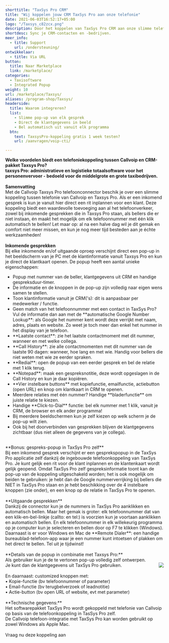 ```yaml
---
shorttitle: "TaxSys Pro CRM"
title: "Wij koppelen jouw CRM TaxSys Pro aan onze telefonie"
date: 2021-06-03T16:52:17+05:00
logo: "/Taxsys_c82zcx.png"
description: Door het koppelen van TaxSys Pro CRM aan onze slimme telefonie werk je een stuk efficienter.
shortdesc: Sync je CRM-contacten en -bedrijven.
meer_info:
  - title: Support
    url: /ondersteuning/
ontwikkelaar:
  - title: Via URL
button:
  title: Naar Marketplace
  link: /marketplace/
categories:
  - Taxisoftware
  - Integrated Popup
weight: 10
url: /marketplace/Taxsys/
aliases: /program-shop/Taxsys/
headerside:
  title: Waarom integreren?
  list:
    - Slimme pop-up van elk gesprek
    - Direct de klantgegevens in beeld
    - Bel automatisch uit vanuit elk programma
  btn:
    text: TaxsysPro-koppeling gratis 1 week testen?
    url: /aanvragen/voip-cti/

---
```


**Welke voordelen biedt een telefoniekoppeling tussen Callvoip en CRM-pakket Taxsys Pro?<br>
taxsys Pro: administratieve en logistieke totaalsoftware voor het personenvervoer -  bedoeld voor de middelgrote en grote taxibedrijven.**<br>
<br>
**Samenvatting**<br>
Met de Callvoip Taxsys Pro telefoonconnector beschik je over een slimme koppeling tussen telefonie van Callvoip en Taxsys Pro. Als er een inkomend gesprek is kun je vanuit hier direct een rit inplannen voor een klant. Deze koppeling biedt een waardevolle toevoeging aan al het telefoonverkeer, zowel bij inkomende gesprekken die in Taxsys Pro staan, als bellers die er niet instaan, én maakt het mogelijk om elk telefoonnummer met één klik automatisch te bellen! Let maar op: al na een halve dag wil je dit gemak en comfort niet meer missen, en kun je nog meer tijd besteden aan je échte werkzaamheden!<br>
<br>
**Inkomende gesprekken**<br>
Bij elke inkomende en/of uitgaande oproep verschijnt direct een pop-up in het beeldscherm van je PC met de klantinformatie vanuit Taxsys Pro en kun je direct de klantkaart openen. De popup heeft een aantal unieke eigenschappen: <br>
<div class="usp-list">
<ul>
<li>Popup met nummer van de beller, klantgegevens uit CRM en handige gespreksduur-timer.</li>
<li>De informatie en de knoppen in de pop-up zijn volledig naar eigen wens samen te stellen.</li>
<li>Toon klantinformatie vanuit je CRM('s): dit is aanpasbaar per medewerker / functie. </li>
<li>Geen match van het telefoonnummer met een contact in TaxSys Pro? Vul de informatie dan aan met de **automatische Google Number Lookup**: als Google het nummer kent wordt deze verrijkt met naam, adres, plaats en website. Zo weet je toch meer dan enkel het nummer in het display van je telefoon.</li>
<li>**Laatste contact**: zie het laatste contactmoment met dit nummer, wanneer en met welke collega.</li>
<li>**Call History**: zie alle contactmomenten met dit nummer van de laatste 90 dagen: wanneer, hoe lang en met wie. Handig voor bellers die niet weten met wie ze eerder spraken.</li>
<li>**Redial**: open de popup van een eerder gesprek en bel de relatie met 1 klik terug.</li>
<li>**Notepad**: maak een gespreksnotitie, deze wordt opgeslagen in de Call History en kun je daar kopiëren.</li>
<li>**Vier instelbare buttons** met kopiefunctie, emailfunctie, actiebutton (open URL) en knop om klantkaart in CRM te openen.</li>
<li>Meerdere relaties met één nummer? Handige **bladerfunctie** om juiste relatie te kiezen. </li>
<li>Handige **Click-to-Dial** functie: bel elk nummer met 1 klik, vanuit je CRM, de browser en elk ander programma!</li>
<li>Bij meerdere beeldschermen kun je zelf kiezen op welk scherm je de pop-up wilt zien.</li>
<li>Ook bij het doorverbinden van gesprekken blijven de klantgegevens zichtbaar (dus niet alleen de gegevens van je collega).</li>
</ul>
</div>
<br>
**Bonus: gespreks-popup in TaxSys Pro zelf**<br>
Bij een inkomend gesprek verschijnt er een gesprekspopup in de TaxSys Pro applicatie zelf dankzij de ingebouwde telefoonkoppeling van TaxSys Pro. Je kunt gelijk een rit voor de klant inplannen en de klantenkaart wordt gelijk geopend. Omdat TaxSys Pro zelf gespreksinformatie toont kan de pop-up van de koppeling uitgeschakeld worden; het is ook mogelijk om  beiden te gebruiken: je hebt dan de Google nummerverrijking bij bellers die NIET in TaxSys Pro staan en je hebt beschikking over de 4 instelbare knoppen (zie onder), en een knop op de relatie in TaxSys Pro te openen. <br>
<br>
**Uitgaande gesprekken**<br>
Dankzij de connector kun je de nummers in TaxSys Pro aanklikken en automatisch bellen. Maar het gemak is groter: elk telefoonnummer dat van een klik-en-bel-linkje (callto: en tel:) is voorzien kun je voortaan aanklikken en automatisch bellen. En elk telefoonnummer in elk willekeurig programma op je computer kun je selecteren en bellen door op F7 te klikken (Windows). <br>
Daarnaast is er voor Windows en Mac de **Remote Dialer**: een handige bureaublad-telefoon-app waar je een nummer kunt intoetsen of plakken om het direct te bellen. Tel uit je tijdwinst! <br>
<br>
**Details van de popup in combinatie met Taxsys Pro:**<br>
Als gebruiker kun je de te vertonen pop-up volledig zelf ontwerpen. <br><img src="https://res.cloudinary.com/callvoip/image/upload/popup_crm_jmr7fc.png" style="float:right">
Je kunt dan de klantgegevens uit TaxSys Pro gebruiken. <br>
<br>
En daarnaast: customized knoppen met: <br>
• Kopie-functie (bv telefoonnummer of parameter)<br>
• Email-functie (bv terugbelverzoek of leadnotitie)<br>
• Actie-button (bv open URL of website, evt met parameter) <br>
<br>
**Technische gegevens:**<br>
Het softwarepakket TaxSys Pro wordt gekoppeld met telefonie van Callvoip op basis van de telefoonkoppeling in TasSys Pro zelf.<br>
De Callvoip telefoon-integratie met TaxSys Pro kan worden gebruikt op zowel Windows als Apple Mac.<br> 
<br>
<a onclick="dialog.show();" class="button">Vraag nu deze koppeling aan</a>
